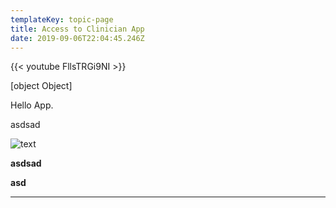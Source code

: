 ```yaml
---
templateKey: topic-page
title: Access to Clinician App
date: 2019-09-06T22:04:45.246Z
---
```

{{< youtube FllsTRGi9NI >}}

\[object Object]

Hello App.

asdsad

![text](/img/chemex.jpg "title test")

**asdsad**

**asd**

- - -

